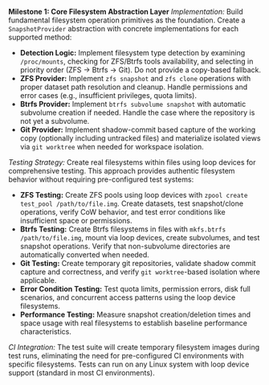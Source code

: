 **Milestone 1: Core Filesystem Abstraction Layer**
_Implementation:_ Build fundamental filesystem operation primitives as the foundation. Create a `SnapshotProvider` abstraction with concrete implementations for each supported method:

- **Detection Logic:** Implement filesystem type detection by examining `/proc/mounts`, checking for ZFS/Btrfs tools availability, and selecting in priority order (ZFS → Btrfs → Git). Do not provide a copy-based fallback.
- **ZFS Provider:** Implement `zfs snapshot` and `zfs clone` operations with proper dataset path resolution and cleanup. Handle permissions and error cases (e.g., insufficient privileges, quota limits).
- **Btrfs Provider:** Implement `btrfs subvolume snapshot` with automatic subvolume creation if needed. Handle the case where the repository is not yet a subvolume.
- **Git Provider:** Implement shadow-commit based capture of the working copy (optionally including untracked files) and materialize isolated views via `git worktree` when needed for workspace isolation.

_Testing Strategy:_ Create real filesystems within files using loop devices for comprehensive testing. This approach provides authentic filesystem behavior without requiring pre-configured test systems:

- **ZFS Testing:** Create ZFS pools using loop devices with `zpool create test_pool /path/to/file.img`. Create datasets, test snapshot/clone operations, verify CoW behavior, and test error conditions like insufficient space or permissions.
- **Btrfs Testing:** Create Btrfs filesystems in files with `mkfs.btrfs /path/to/file.img`, mount via loop devices, create subvolumes, and test snapshot operations. Verify that non-subvolume directories are automatically converted when needed.
- **Git Testing:** Create temporary git repositories, validate shadow commit capture and correctness, and verify `git worktree`-based isolation where applicable.
- **Error Condition Testing:** Test quota limits, permission errors, disk full scenarios, and concurrent access patterns using the loop device filesystems.
- **Performance Testing:** Measure snapshot creation/deletion times and space usage with real filesystems to establish baseline performance characteristics.

_CI Integration:_ The test suite will create temporary filesystem images during test runs, eliminating the need for pre-configured CI environments with specific filesystems. Tests can run on any Linux system with loop device support (standard in most CI environments).
